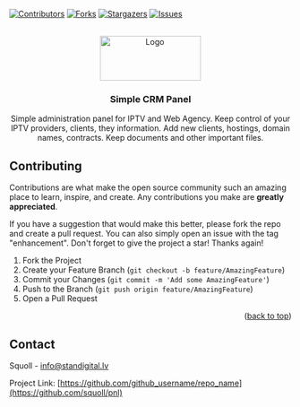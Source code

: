 <a id="readme-top"></a>



[![Contributors][contributors-shield]][contributors-url]
[![Forks][forks-shield]][forks-url]
[![Stargazers][stars-shield]][stars-url]
[![Issues][issues-shield]][issues-url]

<br />
<div align="center">
  <a href="https://github.com/squoll/pnl">
    <img src="https://pnl.standigital.lv/images/log.png" alt="Logo" width="180" height="80">
  </a>

<h3 align="center">Simple CRM Panel</h3>

  <p align="center">
   Simple administration panel for IPTV and Web Agency. Keep control of your IPTV providers, clients, they information. Add new clients, hostings, domain names, contracts. Keep documents and other important files.

</div>







<!-- CONTRIBUTING -->
## Contributing

Contributions are what make the open source community such an amazing place to learn, inspire, and create. Any contributions you make are **greatly appreciated**.

If you have a suggestion that would make this better, please fork the repo and create a pull request. You can also simply open an issue with the tag "enhancement".
Don't forget to give the project a star! Thanks again!

1. Fork the Project
2. Create your Feature Branch (`git checkout -b feature/AmazingFeature`)
3. Commit your Changes (`git commit -m 'Add some AmazingFeature'`)
4. Push to the Branch (`git push origin feature/AmazingFeature`)
5. Open a Pull Request

<p align="right">(<a href="#readme-top">back to top</a>)</p>





<!-- CONTACT -->
## Contact

Squoll  - info@standigital.lv

Project Link: [https://github.com/github_username/repo_name](https://github.com/squoll/pnl)





[contributors-shield]: https://img.shields.io/github/contributors/squoll/pnl.svg?style=for-the-badge
[contributors-url]: https://github.com/squoll/pnl/graphs/contributors
[forks-shield]: https://img.shields.io/github/forks/squoll/pnl.svg?style=for-the-badge
[forks-url]: https://github.com/squoll/pnl/network/members
[stars-shield]: https://img.shields.io/github/stars/squoll/pnl.svg?style=for-the-badge
[stars-url]: https://github.com/squoll/pnl/stargazers
[issues-shield]: https://img.shields.io/github/issues/squoll/pnl.svg?style=for-the-badge
[issues-url]: https://github.com/squoll/pnl/issues
[license-shield]: https://img.shields.io/github/license/squoll/pnl.svg?style=for-the-badge
[license-url]: https://github.com/github_username/repo_name/blob/master/LICENSE.txt
